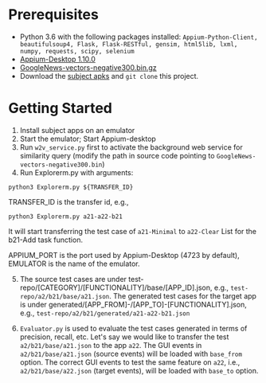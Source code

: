 # Prerequisites

* Python 3.6 with the following packages installed: `Appium-Python-Client, beautifulsoup4, Flask, Flask-RESTful, gensim, html5lib, lxml, numpy, requests, scipy, selenium`
* [Appium-Desktop 1.10.0](https://www.google.com/url?q=https%3A%2F%2Fgithub.com%2Fappium%2Fappium-desktop%2Freleases%2Ftag%2Fv1.10.0&sa=D&sntz=1&usg=AFQjCNGsfo5xiY2Qn-P-ML7NlhKu73FT1A)
* [GoogleNews-vectors-negative300.bin.gz](https://drive.google.com/file/d/0B7XkCwpI5KDYNlNUTTlSS21pQmM/edit)
* Download the [subject apks](https://drive.google.com/open?id=1wb9ODzqMfsRCLqU80QF-g_1IrF0r7-vj) and `git clone` this project.

# Getting Started
1. Install subject apps on an emulator
2. Start the emulator; Start Appium-desktop
3. Run `w2v_service.py` first to activate the background web service for similarity query (modify the path in source code pointing to `GoogleNews-vectors-negative300.bin`)
4. Run Explorerm.py with arguments: 
```
python3 Explorerm.py ${TRANSFER_ID}
```
TRANSFER_ID is the transfer id, e.g., 
```
python3 Explorerm.py a21-a22-b21
```
It will start transferring the test case of `a21-Minimal` to `a22-Clear` List for the b21-Add task function. 

APPIUM_PORT is the port used by Appium-Desktop (4723 by default), EMULATOR is the name of the emulator.

5. The source test cases are under test-repo/[CATEGORY]/[FUNCTIONALITY]/base/[APP_ID].json, e.g., `test-repo/a2/b21/base/a21.json`. The generated test cases for the target app is under generated/[APP_FROM]-/[APP_TO]-[FUNCTIONALITY].json, e.g., `test-repo/a2/b21/generated/a21-a22-b21.json`

6. `Evaluator.py` is used to evaluate the test cases generated in terms of precision, recall, etc.
Let's say we would like to transfer the test `a2/b21/base/a21.json` to the app `a22`. The GUI events in `a2/b21/base/a21.json` (source events) will be loaded with `base_from` option. The correct GUI events to test the same feature on `a22`, i.e., `a2/b21/base/a22.json` (target events), will be loaded with `base_to` option. 